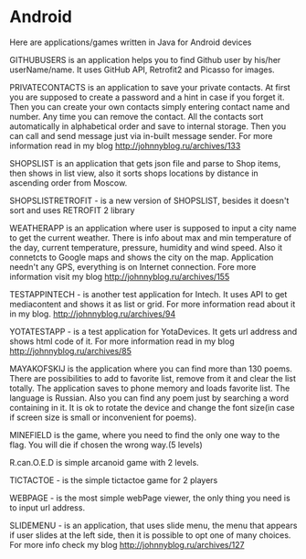 # Android
Here are applications/games written in Java for Android devices

GITHUBUSERS is an application helps you to find Github user by his/her userName/name. It uses GitHub API, Retrofit2 and Picasso for images.

PRIVATECONTACTS is an application to save your private contacts. At first you are supposed to create a password and a hint in case if you forget it. Then you can create your own contacts simply entering contact name and number. Any time you can remove the contact. All the contacts sort automatically in alphabetical order and save to internal storage. Then you can call and send message just via in-built message sender. 
For more information read in my blog http://johnnyblog.ru/archives/133

SHOPSLIST is an application that gets json file and parse to Shop items, then shows in list view, also it sorts shops locations by distance in ascending order from Moscow.

SHOPSLISTRETROFIT - is a new version of SHOPSLIST, besides it doesn't sort and uses RETROFIT 2 library

WEATHERAPP is an application where user is supposed to input a city name to get the current weather. There is info about max and min temperature of the day, current temperature, pressure, humidity and wind speed. Also it connetcts to Google maps and shows the city on the map. Application needn't any GPS, everything is on Internet connection. 
Fore more information visit my blog http://johnnyblog.ru/archives/155

TESTAPPINTECH - is another test application for Intech. It uses API to get mediacontent and shows it as list or grid. For more information read about it in my blog. http://johnnyblog.ru/archives/94

YOTATESTAPP - is a test application for YotaDevices. It gets url address and shows html code of it. For more information read in my blog http://johnnyblog.ru/archives/85

MAYAKOFSKIJ is the application where you can find more than 130 poems. There are possibilities to add to favorite list, remove from it and clear the list totally. The application saves to phone memory and loads favorite list. The language is Russian. Also you can find any poem just by searching a word containing in it. It is ok to rotate the device and change the font size(in case if screen size is small or inconvenient for poems).

MINEFIELD is the game, where you need to find the only one way to the flag. You will die if chosen the wrong way.(5 levels)

R.can.O.E.D is simple arcanoid game with 2 levels.

TICTACTOE - is the simple tictactoe game for 2 players

WEBPAGE - is the most simple webPage viewer, the only thing you need is to input url address.

SLIDEMENU - is an application, that uses slide menu, the menu that appears if user slides at the left side, then it is possible to opt one of many choices. For more info check my blog http://johnnyblog.ru/archives/127
